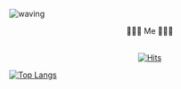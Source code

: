 ![waving](https://capsule-render.vercel.app/api?type=waving&height=300&text=SeungMin's%20GitHub&fontAlign=50&fontAlignY=40&color=gradient)

<div align = "center">
🧑🏻‍💻 Me 🧑🏻‍💻 
</div>
<br>
<div align = "center">

[![Hits](https://hits.seeyoufarm.com/api/count/incr/badge.svg?url=https%3A%2F%2Fgithub.com%2Fsmpark00&count_bg=%23000000&title_bg=%23555555&icon=github.svg&icon_color=%23E7E7E7&title=GitHub&edge_flat=false)](https://hits.seeyoufarm.com)
<a href="https://velog.io/@sm_park00">
</div>

[![Top Langs](https://github-readme-stats.vercel.app/api/top-langs/?username=smpark00)](https://github.com/anuraghazra/github-readme-stats)
